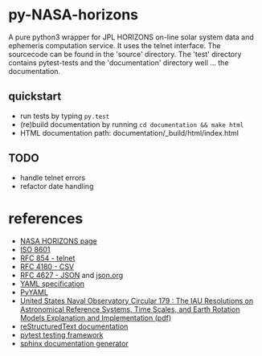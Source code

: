 py-NASA-horizons
================

A pure python3 wrapper for JPL HORIZONS on-line solar system data and
ephemeris computation service. It uses the telnet interface. The sourcecode
can be found in the 'source' directory. The 'test' directory contains
pytest-tests and the 'documentation' directory well ... the documentation.

quickstart
----------

* run tests by typing ```py.test```
* (re)build documentation by running ```cd documentation && make html```
* HTML documentation path: documentation/_build/html/index.html

TODO
----

* handle telnet errors
* refactor date handling

references
==========

* [NASA HORIZONS page](http://ssd.jpl.nasa.gov/?horizons)
* [ISO 8601](http://de.wikipedia.org/wiki/ISO_8601)
* [RFC 854 - telnet](http://tools.ietf.org/html/rfc854.html)
* [RFC 4180 - CSV](http://tools.ietf.org/html/rfc4180.html)
* [RFC 4627 - JSON](http://tools.ietf.org/html/rfc4627) and [json.org](http://json.org/)
* [YAML specification](http://yaml.org/spec/)
* [PyYAML](https://bitbucket.org/xi/pyyaml)
* [United States Naval Observatory Circular 179 : The IAU Resolutions on Astronomical Reference Systems, Time Scales, and Earth Rotation Models Explanation and Implementation (pdf)](http://aa.usno.navy.mil/publications/docs/Circular_179.pdf)
* [reStructuredText documentation](http://docutils.sourceforge.net/docs/ref/rst/restructuredtext.html)
* [pytest testing framework](http://www.pytest.org)
* [sphinx documentation generator](http://sphinx-doc.org/)